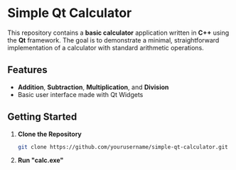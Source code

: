 # Simple Qt Calculator

This repository contains a **basic calculator** application written in **C++** using the **Qt** framework. The goal is to demonstrate a minimal, straightforward implementation of a calculator with standard arithmetic operations.

## Features

- **Addition**, **Subtraction**, **Multiplication**, and **Division**  
- Basic user interface made with Qt Widgets 

## Getting Started

1. **Clone the Repository**  
   ```bash
   git clone https://github.com/yourusername/simple-qt-calculator.git
   ```
2. **Run "calc.exe"**

